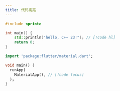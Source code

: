 ```yaml
---
title: 代码高亮
---
```


```c++ title="C++"
#include <print>

int main() {
    std::println("hello, C++ 23!"); // [!code hl]
    return 0;
}
```

```dart title="focus line"
import 'package:flutter/material.dart';

void main() {
  runApp(
    MaterialApp(), // [!code focus]
  );
}

```

